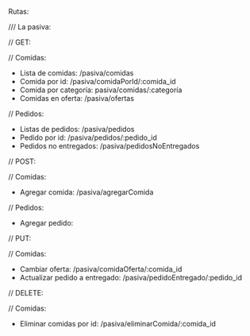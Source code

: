 Rutas:

/// La pasiva:

// GET:

// Comidas:

- Lista de comidas: /pasiva/comidas
- Comida por id: /pasiva/comidaPorId/:comida_id
- Comida por categoría: pasiva/comidas/:categoría
- Comidas en oferta: /pasiva/ofertas

// Pedidos:

- Listas de pedidos: /pasiva/pedidos
- Pedido por id: /pasiva/pedidos/:pedido_id
- Pedidos no entregados: /pasiva/pedidosNoEntregados

// POST:

// Comidas:

- Agregar comida: /pasiva/agregarComida

// Pedidos:

- Agregar pedido:

// PUT:

// Comidas:

- Cambiar oferta: /pasiva/comidaOferta/:comida_id
- Actualizar pedido a entregado: /pasiva/pedidoEntregado/:pedido_id

// DELETE:

// Comidas:

- Eliminar comidas por id: /pasiva/eliminarComida/:comida_id
